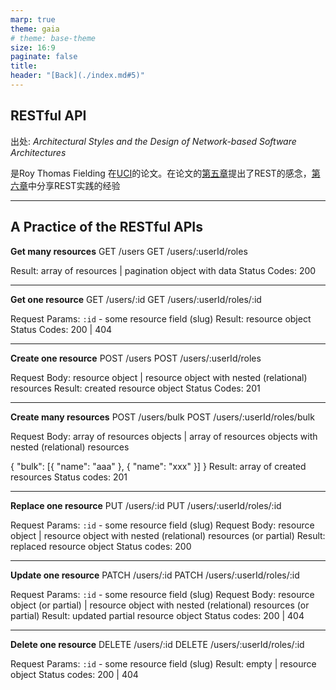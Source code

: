 ```yaml
---
marp: true
theme: gaia
# theme: base-theme
size: 16:9
paginate: false
title:
header: "[Back](./index.md#5)"
---
```


## RESTful API

出处: *Architectural Styles and
the Design of Network-based Software Architectures*

是Roy Thomas Fielding 在[UCI](https://www.ics.uci.edu/~fielding/pubs/dissertation/top.htm)的论文。在论文的[第五章](https://www.ics.uci.edu/~fielding/pubs/dissertation/rest_arch_style.htm)提出了REST的感念，[第六章](https://www.ics.uci.edu/~fielding/pubs/dissertation/evaluation.htm)中分享REST实践的经验

---

## A Practice of the RESTful APIs

**Get many resources**
GET /users
GET /users/:userId/roles

Result: array of resources | pagination object with data
Status Codes: 200

---

**Get one resource**
GET /users/:id
GET /users/:userId/roles/:id

Request Params: `:id` - some resource field (slug)
Result: resource object
Status Codes: 200 | 404

---

**Create one resource**
POST /users
POST /users/:userId/roles

Request Body: resource object | resource object with nested (relational) resources
Result: created resource object
Status Codes: 201

---

**Create many resources**
POST /users/bulk
POST /users/:userId/roles/bulk

Request Body: array of resources objects | array of resources objects with nested (relational) resources

{
  "bulk": [{ "name": "aaa" }, { "name": "xxx" }]
}
Result: array of created resources
Status codes: 201

---
**Replace one resource**
PUT /users/:id
PUT /users/:userId/roles/:id

Request Params: `:id` - some resource field (slug)
Request Body: resource object | resource object with nested (relational) resources (or partial)
Result: replaced resource object
Status codes: 200

---

**Update one resource**
PATCH /users/:id
PATCH /users/:userId/roles/:id

Request Params: `:id` - some resource field (slug)
Request Body: resource object (or partial) | resource object with nested (relational) resources (or partial)
Result: updated partial resource object
Status codes: 200 | 404

---

**Delete one resource**
DELETE /users/:id
DELETE /users/:userId/roles/:id

Request Params: `:id` - some resource field (slug)
Result: empty | resource object
Status codes: 200 | 404
